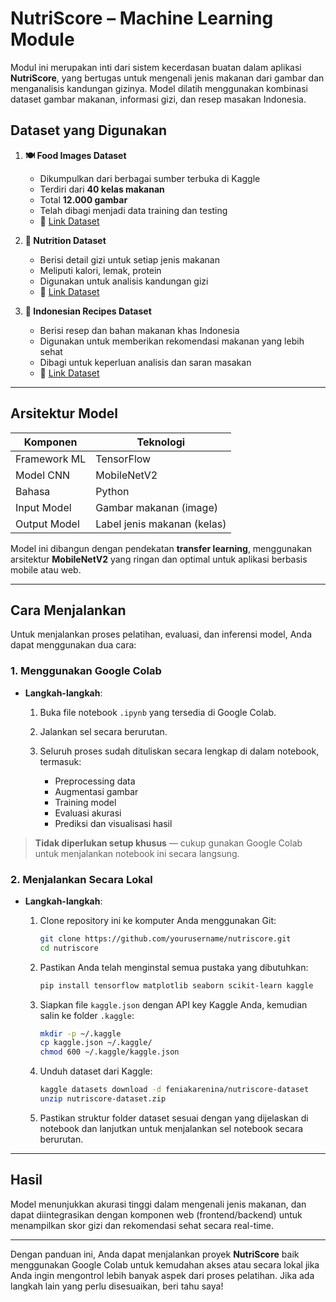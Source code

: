 # NutriScore – Machine Learning Module

Modul ini merupakan inti dari sistem kecerdasan buatan dalam aplikasi **NutriScore**, yang bertugas untuk mengenali jenis makanan dari gambar dan menganalisis kandungan gizinya. Model dilatih menggunakan kombinasi dataset gambar makanan, informasi gizi, dan resep masakan Indonesia.

## Dataset yang Digunakan

1. **🍽️ Food Images Dataset**

   * Dikumpulkan dari berbagai sumber terbuka di Kaggle
   * Terdiri dari **40 kelas makanan**
   * Total **12.000 gambar**
   * Telah dibagi menjadi data training dan testing
   * 📎 [Link Dataset](#)

2. **🥗 Nutrition Dataset**

   * Berisi detail gizi untuk setiap jenis makanan
   * Meliputi kalori, lemak, protein
   * Digunakan untuk analisis kandungan gizi
   * 📎 [Link Dataset](#)

3. **🍛 Indonesian Recipes Dataset**

   * Berisi resep dan bahan makanan khas Indonesia
   * Digunakan untuk memberikan rekomendasi makanan yang lebih sehat
   * Dibagi untuk keperluan analisis dan saran masakan
   * 📎 [Link Dataset](#)

---

## Arsitektur Model

| Komponen     | Teknologi                   |
| ------------ | --------------------------- |
| Framework ML | TensorFlow                  |
| Model CNN    | MobileNetV2                 |
| Bahasa       | Python                      |
| Input Model  | Gambar makanan (image)      |
| Output Model | Label jenis makanan (kelas) |

Model ini dibangun dengan pendekatan **transfer learning**, menggunakan arsitektur **MobileNetV2** yang ringan dan optimal untuk aplikasi berbasis mobile atau web.

---

## Cara Menjalankan

Untuk menjalankan proses pelatihan, evaluasi, dan inferensi model, Anda dapat menggunakan dua cara:

### 1. **Menggunakan Google Colab**

* **Langkah-langkah**:

  1. Buka file notebook `.ipynb` yang tersedia di Google Colab.
  2. Jalankan sel secara berurutan.
  3. Seluruh proses sudah dituliskan secara lengkap di dalam notebook, termasuk:

     * Preprocessing data
     * Augmentasi gambar
     * Training model
     * Evaluasi akurasi
     * Prediksi dan visualisasi hasil

> **Tidak diperlukan setup khusus** — cukup gunakan Google Colab untuk menjalankan notebook ini secara langsung.

### 2. **Menjalankan Secara Lokal**

* **Langkah-langkah**:

  1. Clone repository ini ke komputer Anda menggunakan Git:

     ```bash
     git clone https://github.com/yourusername/nutriscore.git
     cd nutriscore
     ```
  2. Pastikan Anda telah menginstal semua pustaka yang dibutuhkan:

     ```bash
     pip install tensorflow matplotlib seaborn scikit-learn kaggle
     ```
  3. Siapkan file `kaggle.json` dengan API key Kaggle Anda, kemudian salin ke folder `.kaggle`:

     ```bash
     mkdir -p ~/.kaggle
     cp kaggle.json ~/.kaggle/
     chmod 600 ~/.kaggle/kaggle.json
     ```
  4. Unduh dataset dari Kaggle:

     ```bash
     kaggle datasets download -d feniakarenina/nutriscore-dataset
     unzip nutriscore-dataset.zip
     ```
  5. Pastikan struktur folder dataset sesuai dengan yang dijelaskan di notebook dan lanjutkan untuk menjalankan sel notebook secara berurutan.

---

## Hasil

Model menunjukkan akurasi tinggi dalam mengenali jenis makanan, dan dapat diintegrasikan dengan komponen web (frontend/backend) untuk menampilkan skor gizi dan rekomendasi sehat secara real-time.

---

Dengan panduan ini, Anda dapat menjalankan proyek **NutriScore** baik menggunakan Google Colab untuk kemudahan akses atau secara lokal jika Anda ingin mengontrol lebih banyak aspek dari proses pelatihan. Jika ada langkah lain yang perlu disesuaikan, beri tahu saya!
